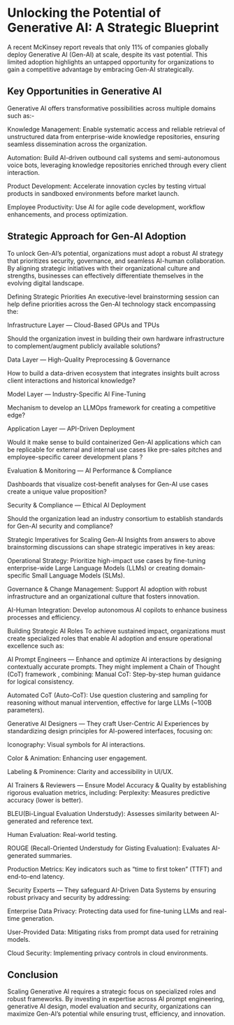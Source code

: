 # Unlocking the Potential of Generative AI: A Strategic Blueprint
A recent McKinsey report reveals that only 11% of companies globally deploy Generative AI (Gen-AI) at scale, despite its vast potential. This limited adoption highlights an untapped opportunity for organizations to gain a competitive advantage by embracing Gen-AI strategically.

## Key Opportunities in Generative AI
Generative AI offers transformative possibilities across multiple domains such as:-

Knowledge Management: Enable systematic access and reliable retrieval of unstructured data from enterprise-wide knowledge repositories, ensuring seamless dissemination across the organization.

Automation: Build AI-driven outbound call systems and semi-autonomous voice bots, leveraging knowledge repositories enriched through every client interaction.

Product Development: Accelerate innovation cycles by testing virtual products in sandboxed environments before market launch.

Employee Productivity: Use AI for agile code development, workflow enhancements, and process optimization.

## Strategic Approach for Gen-AI Adoption
To unlock Gen-AI’s potential, organizations must adopt a robust AI strategy that prioritizes security, governance, and seamless AI-human collaboration. By aligning strategic initiatives with their organizational culture and strengths, businesses can effectively differentiate themselves in the evolving digital landscape.

Defining Strategic Priorities
An executive-level brainstorming session can help define priorities across the Gen-AI technology stack encompassing the:

Infrastructure Layer — Cloud-Based GPUs and TPUs

Should the organization invest in building their own hardware infrastructure to complement/augment publicly available solutions?

Data Layer — High-Quality Preprocessing & Governance

How to build a data-driven ecosystem that integrates insights built across client interactions and historical knowledge?

Model Layer — Industry-Specific AI Fine-Tuning

Mechanism to develop an LLMOps framework for creating a competitive edge?

Application Layer — API-Driven Deployment

Would it make sense to build containerized Gen-AI applications which can be replicable for external and internal use cases like pre-sales pitches and employee-specific career development plans ?

Evaluation & Monitoring — AI Performance & Compliance

Dashboards that visualize cost-benefit analyses for Gen-AI use cases create a unique value proposition?

Security & Compliance — Ethical AI Deployment

Should the organization lead an industry consortium to establish standards for Gen-AI security and compliance?

Strategic Imperatives for Scaling Gen-AI
Insights from answers to above brainstorming discussions can shape strategic imperatives in key areas:

Operational Strategy: Prioritize high-impact use cases by fine-tuning enterprise-wide Large Language Models (LLMs) or creating domain-specific Small Language Models (SLMs).

Governance & Change Management: Support AI adoption with robust infrastructure and an organizational culture that fosters innovation.

AI-Human Integration: Develop autonomous AI copilots to enhance business processes and efficiency.

Building Strategic AI Roles
To achieve sustained impact, organizations must create specialized roles that enable AI adoption and ensure operational excellence such as:

AI Prompt Engineers — Enhance and optimize AI interactions by designing contextually accurate prompts. They might implement a Chain of Thought (CoT) framework , combining:
Manual CoT: Step-by-step human guidance for logical consistency.

Automated CoT (Auto-CoT): Use question clustering and sampling for reasoning without manual intervention, effective for large LLMs (~100B parameters).

Generative AI Designers — They craft User-Centric AI Experiences by standardizing design principles for AI-powered interfaces, focusing on:

Iconography: Visual symbols for AI interactions.

Color & Animation: Enhancing user engagement.

Labeling & Prominence: Clarity and accessibility in UI/UX.

AI Trainers & Reviewers — Ensure Model Accuracy & Quality by establishing rigorous evaluation metrics, including:
Perplexity: Measures predictive accuracy (lower is better).

BLEU(Bi-Lingual Evaluation Understudy): Assesses similarity between AI-generated and reference text.

Human Evaluation: Real-world testing.

ROUGE (Recall-Oriented Understudy for Gisting Evaluation): Evaluates AI-generated summaries.

Production Metrics: Key indicators such as “time to first token” (TTFT) and end-to-end latency.

Security Experts — They safeguard AI-Driven Data Systems by ensuring robust privacy and security by addressing:

Enterprise Data Privacy: Protecting data used for fine-tuning LLMs and real-time generation.

User-Provided Data: Mitigating risks from prompt data used for retraining models.

Cloud Security: Implementing privacy controls in cloud environments.

## Conclusion
Scaling Generative AI requires a strategic focus on specialized roles and robust frameworks. By investing in expertise across AI prompt engineering, generative AI design, model evaluation and security, organizations can maximize Gen-AI’s potential while ensuring trust, efficiency, and innovation.
